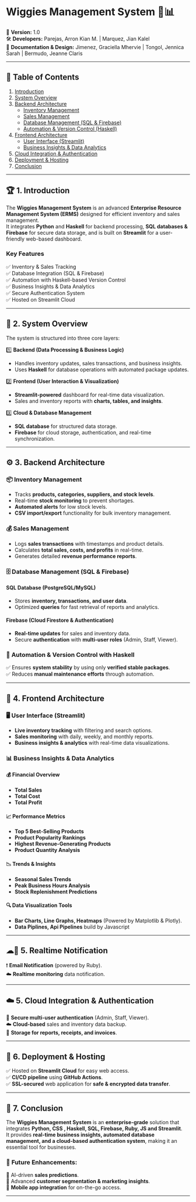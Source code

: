 # **Wiggies Management System** 🍦📊  

📅 **Version:** 1.0  
🛠️ **Developers:** Parejas, Arron Kian M. | Marquez, Jian Kalel  
🎨 **Documentation & Design:** Jimenez, Graciella Mhervie | Tongol, Jennica Sarah | Bermudo, Jeanne Claris  

---

## 📖 **Table of Contents**  
1. [Introduction](#introduction)  
2. [System Overview](#system-overview)  
3. [Backend Architecture](#backend-architecture)  
   - [Inventory Management](#inventory-management)  
   - [Sales Management](#sales-management)  
   - [Database Management (SQL & Firebase)](#database-management-sql--firebase)  
   - [Automation & Version Control (Haskell)](#automation--version-control-haskell)  
4. [Frontend Architecture](#frontend-architecture)  
   - [User Interface (Streamlit)](#user-interface-streamlit)  
   - [Business Insights & Data Analytics](#business-insights--data-analytics)  
5. [Cloud Integration & Authentication](#cloud-integration--authentication)  
6. [Deployment & Hosting](#deployment--hosting)  
7. [Conclusion](#conclusion)  

---

## 🏆 **1. Introduction**  

The **Wiggies Management System** is an advanced **Enterprise Resource Management System (ERMS)** designed for efficient inventory and sales management.  
It integrates **Python** and **Haskell** for backend processing, **SQL databases & Firebase** for secure data storage, and is built on **Streamlit** for a user-friendly web-based dashboard.  

### **Key Features**  
✅ Inventory & Sales Tracking  
✅ Database Integration (SQL & Firebase)  
✅ Automation with Haskell-based Version Control  
✅ Business Insights & Data Analytics  
✅ Secure Authentication System  
✅ Hosted on Streamlit Cloud  

---

## 📌 **2. System Overview**  

The system is structured into three core layers:  

1️⃣ **Backend (Data Processing & Business Logic)**  
   - Handles inventory updates, sales transactions, and business insights.  
   - Uses **Haskell** for database operations with automated package updates.  

2️⃣ **Frontend (User Interaction & Visualization)**  
   - **Streamlit-powered** dashboard for real-time data visualization.  
   - Sales and inventory reports with **charts, tables, and insights**.  

3️⃣ **Cloud & Database Management**  
   - **SQL database** for structured data storage.  
   - **Firebase** for cloud storage, authentication, and real-time synchronization.  

---

## ⚙️ **3. Backend Architecture**  

### 📦 **Inventory Management**  
- Tracks **products, categories, suppliers, and stock levels**.  
- Real-time **stock monitoring** to prevent shortages.  
- **Automated alerts** for low stock levels.  
- **CSV import/export** functionality for bulk inventory management.  

### 💰 **Sales Management**  
- Logs **sales transactions** with timestamps and product details.  
- Calculates **total sales, costs, and profits** in real-time.  
- Generates detailed **revenue performance reports**.  

### 🗄 **Database Management (SQL & Firebase)**  

#### **SQL Database (PostgreSQL/MySQL)**  
- Stores **inventory, transactions, and user data**.  
- Optimized **queries** for fast retrieval of reports and analytics.  

#### **Firebase (Cloud Firestore & Authentication)**  
- **Real-time updates** for sales and inventory data.  
- Secure **authentication** with **multi-user roles** (Admin, Staff, Viewer).  

### 🔄 **Automation & Version Control with Haskell**  
✅ Ensures **system stability** by using only **verified stable packages**.  
✅ Reduces **manual maintenance efforts** through automation.  

---

## 🎨 **4. Frontend Architecture**  

### 🖥 **User Interface (Streamlit)**  
- **Live inventory tracking** with filtering and search options.  
- **Sales monitoring** with daily, weekly, and monthly reports.  
- **Business insights & analytics** with real-time data visualizations.  

### 📊 **Business Insights & Data Analytics**  

#### **💰 Financial Overview**  
- **Total Sales**  
- **Total Cost**  
- **Total Profit**  

#### **📈 Performance Metrics**  
- **Top 5 Best-Selling Products**  
- **Product Popularity Rankings**  
- **Highest Revenue-Generating Products**  
- **Product Quantity Analysis**  

#### **📉 Trends & Insights**  
- **Seasonal Sales Trends**  
- **Peak Business Hours Analysis**  
- **Stock Replenishment Predictions**  

#### **🔍 Data Visualization Tools**  
- **Bar Charts, Line Graphs, Heatmaps** (Powered by Matplotlib & Plotly).
- **Data Piplines, Api Pipelines** build by Javascript 

---


## ☁📳 **5. Realtime Notification**  

❗️ **Email Notification** (powered by Ruby).  
☁️ **Realtime monitoring** data notification.  

---

## ☁️ **5. Cloud Integration & Authentication**  

🔐 **Secure multi-user authentication** (Admin, Staff, Viewer).  
☁️ **Cloud-based** sales and inventory data backup.  
📂 **Storage for reports, receipts, and invoices**.  

---

## 🚀 **6. Deployment & Hosting**  

✅ Hosted on **Streamlit Cloud** for easy web access.  
✅ **CI/CD pipeline** using **GitHub Actions**.  
✅ **SSL-secured** web application for **safe & encrypted data transfer**.  

---

## 🎯 **7. Conclusion**  

The **Wiggies Management System** is an **enterprise-grade** solution that integrates **Python, CSS , Haskell, SQL, Firebase, Ruby, JS and Streamlit**.  
It provides **real-time business insights, automated database management, and a cloud-based authentication system**, making it an essential tool for businesses.  

### 🚀 **Future Enhancements:**  
🔹 AI-driven **sales predictions**.  
🔹 Advanced **customer segmentation & marketing insights**.  
🔹 **Mobile app integration** for on-the-go access.  

---
